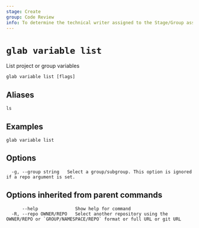```yaml
---
stage: Create
group: Code Review
info: To determine the technical writer assigned to the Stage/Group associated with this page, see https://about.gitlab.com/handbook/product/ux/technical-writing/#assignments
---
```


<!--
This documentation is auto generated by a script.
Please do not edit this file directly. Run `make gen-docs` instead.
-->

# `glab variable list`

List project or group variables

```plaintext
glab variable list [flags]
```

## Aliases

```plaintext
ls
```

## Examples

```plaintext
glab variable list

```

## Options

```plaintext
  -g, --group string   Select a group/subgroup. This option is ignored if a repo argument is set.
```

## Options inherited from parent commands

```plaintext
      --help              Show help for command
  -R, --repo OWNER/REPO   Select another repository using the OWNER/REPO or `GROUP/NAMESPACE/REPO` format or full URL or git URL
```
